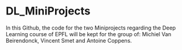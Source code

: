 # DL_MiniProjects
In this Github, the code for the two Miniprojects regarding the Deep Learning course of EPFL will be kept for the group of:
Michiel Van Beirendonck, Vincent Smet and Antoine Coppens.
